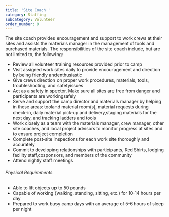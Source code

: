 ```yaml
---
title: 'Site Coach '
category: Staffing
subcategory: Volunteer
order_number: 9
---
```

The site coach provides encouragement and support to work crews at their sites and assists the materials manager in the management of tools and purchased materials. The responsibilities of the site coach include, but are not limited to, the following:

<div><ul><li>Review all volunteer training resources provided prior to camp</li><li>Visit assigned work sites daily to provide encouragement and direction by being friendly andenthusiastic</li><li>Give crews direction on proper work procedures, materials, tools, troubleshooting, and safetyissues</li><li>Act as a safety in spector. Make sure all sites are free from danger and participants are workingsafely</li><li>Serve and support the camp director and materials manager by helping in these areas: tooland material room(s), material requests during check-in, daily material pick-up and delivery,staging materials for the next day, and tracking ladders and tools</li><li>Work closely as a team with the materials manager, crew manager, other site coaches, and local project advisors to monitor progress at sites and to ensure project completion</li><li>Complete post-site inspections for each work site thoroughly and accurately</li><li>Commit to developing relationships with participants, Red Shirts, lodging facility staff,cosponsors, and members of the community</li><li>Attend nightly staff meetings</li></ul><div><h6>Physical Requirements</h6><ul><li>Able to lift objects up to 50 pounds</li><li>Capable of working (walking, standing, sitting, etc.) for 10-14 hours per day</li><li>Prepared to work busy camp days with an average of 5-6 hours of sleep per night</li></ul></div></div>